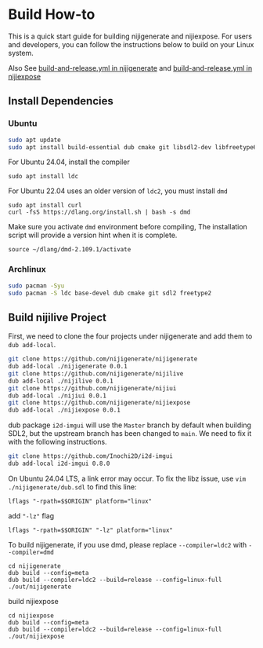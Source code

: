 # Build How-to

This is a quick start guide for building nijigenerate and nijiexpose. For users and developers,
you can follow the instructions below to build on your Linux system.

Also See [build-and-release.yml in nijigenerate](https://github.com/nijigenerate/nijigenerate/blob/main/.github/workflows/build-and-release.yml) 
and [build-and-release.yml in nijiexpose](https://github.com/nijigenerate/nijiexpose/blob/main/.github/workflows/build-and-release.yml)

## Install Dependencies
### Ubuntu
```bash
sudo apt update
sudo apt install build-essential dub cmake git libsdl2-dev libfreetype6-dev
```

For Ubuntu 24.04, install the compiler
```
sudo apt install ldc 
```

For Ubuntu 22.04 uses an older version of `ldc2`, you must install `dmd`
```
sudo apt install curl
curl -fsS https://dlang.org/install.sh | bash -s dmd
```

Make sure you activate `dmd` environment before compiling, The installation script will provide a version hint when it is complete.
```
source ~/dlang/dmd-2.109.1/activate
```

### Archlinux
```bash
sudo pacman -Syu
sudo pacman -S ldc base-devel dub cmake git sdl2 freetype2
```

## Build nijilive Project
First, we need to clone the four projects under nijigenerate and add them to `dub add-local`.
```bash
git clone https://github.com/nijigenerate/nijigenerate
dub add-local ./nijigenerate 0.0.1
git clone https://github.com/nijigenerate/nijilive
dub add-local ./nijilive 0.0.1
git clone https://github.com/nijigenerate/nijiui
dub add-local ./nijiui 0.0.1 
git clone https://github.com/nijigenerate/nijiexpose
dub add-local ./nijiexpose 0.0.1
```

dub package `i2d-imgui` will use the `Master` branch by default when building SDL2,
but the upstream branch has been changed to `main`. We need to fix it with the following instructions.
```bash
git clone https://github.com/Inochi2D/i2d-imgui
dub add-local i2d-imgui 0.8.0
```

On Ubuntu 24.04 LTS, a link error may occur. To fix the libz issue, use `vim ./nijigenerate/dub.sdl` to find this line:
```
lflags "-rpath=$$ORIGIN" platform="linux"
```
add `"-lz"` flag
```
lflags "-rpath=$$ORIGIN" "-lz" platform="linux"
```

To build nijigenerate, if you use dmd, please replace `--compiler=ldc2` with `--compiler=dmd`
```
cd nijigenerate
dub build --config=meta
dub build --compiler=ldc2 --build=release --config=linux-full
./out/nijigenerate
```

build nijiexpose
```
cd nijiexpose
dub build --config=meta
dub build --compiler=ldc2 --build=release --config=linux-full
./out/nijiexpose
```

